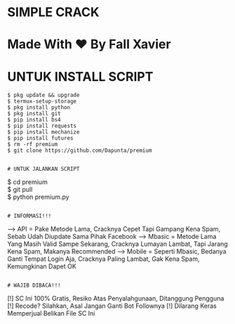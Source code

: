 #  SIMPLE CRACK
# Made With ❤️ By Fall Xavier  

# UNTUK INSTALL SCRIPT
```
$ pkg update && upgrade  
$ termux-setup-storage  
$ pkg install python  
$ pkg install git  
$ pip install bs4  
$ pip install requests  
$ pip install mechanize  
$ pip install futures  
$ rm -rf premium  
$ git clone https://github.com/Dapunta/premium  


# UNTUK JALANKAN SCRIPT
```
$ cd premium  
$ git pull  
$ python premium.py  
```

# INFORMASI!!!
```
--> API = Pake Metode Lama, Cracknya Cepet Tapi Gampang Kena Spam, Sebab Udah Diupdate Sama Pihak Facebook
--> Mbasic = Metode Lama Yang Masih Valid Sampe Sekarang, Cracknya Lumayan Lambat, Tapi Jarang Kena Spam, Makanya Recommended
--> Mobile = Seperti Mbasic, Bedanya Ganti Tempat Login Aja, Cracknya Paling Lambat, Gak Kena Spam, Kemungkinan Dapet OK
```

# WAJIB DIBACA!!!
```
[!] SC Ini 100% Gratis, Resiko Atas Penyalahgunaan, Ditanggung Pengguna
[!] Recode? Silahkan, Asal Jangan Ganti Bot Follownya
[!] Dilarang Keras Memperjual Belikan File SC Ini
```
